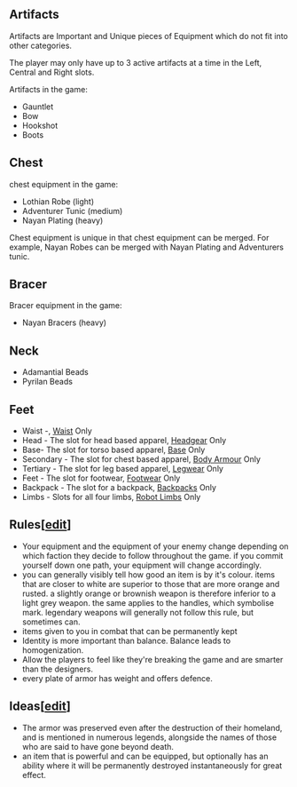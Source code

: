 ## Artifacts
Artifacts are Important and Unique pieces of Equipment which do not fit into other categories.

The player may only have up to 3 active artifacts at a time in the Left, Central and Right slots.

Artifacts in the game:

* Gauntlet
* Bow
* Hookshot
* Boots

## Chest

chest equipment in the game:

* Lothian Robe (light)
* Adventurer Tunic (medium)
* Nayan Plating (heavy)

Chest equipment is unique in that chest equipment can be merged. For example, Nayan Robes can be merged with Nayan Plating and Adventurers tunic.

## Bracer

Bracer equipment in the game:

* Nayan Bracers (heavy)

## Neck
* Adamantial Beads
* Pyrilan Beads


## Feet

  

  

* Waist -, [Waist](https://nim.miraheze.org/w/index.php?title=Lanterns&action=edit&redlink=1 "Lanterns (page does not exist)") Only
* Head - The slot for head based apparel, [Headgear](https://nim.miraheze.org/w/index.php?title=Headgear&action=edit&redlink=1 "Headgear (page does not exist)") Only
* Base- The slot for torso based apparel, [Base](https://nim.miraheze.org/w/index.php?title=Shirts&action=edit&redlink=1 "Shirts (page does not exist)") Only
* Secondary - The slot for chest based apparel, [Body Armour](https://nim.miraheze.org/w/index.php?title=Body_Armour&action=edit&redlink=1 "Body Armour (page does not exist)") Only
* Tertiary - The slot for leg based apparel, [Legwear](https://nim.miraheze.org/w/index.php?title=Legwear&action=edit&redlink=1 "Legwear (page does not exist)") Only
* Feet - The slot for footwear, [Footwear](https://nim.miraheze.org/w/index.php?title=Footwear&action=edit&redlink=1 "Footwear (page does not exist)") Only
* Backpack - The slot for a backpack, [Backpacks](https://nim.miraheze.org/w/index.php?title=Backpacks&action=edit&redlink=1 "Backpacks (page does not exist)") Only
* Limbs - Slots for all four limbs, [Robot Limbs](https://nim.miraheze.org/w/index.php?title=Robot_Limbs&action=edit&redlink=1 "Robot Limbs (page does not exist)") Only

## Rules\[[edit](https://nim.miraheze.org/w/index.php?title=Equipment&action=edit&section=4 "Edit section: Rules")\]

* Your equipment and the equipment of your enemy change depending on which faction they decide to follow throughout the game. if you commit yourself down one path, your equipment will change accordingly.
* you can generally visibly tell how good an item is by it's colour. items that are closer to white are superior to those that are more orange and rusted. a slightly orange or brownish weapon is therefore inferior to a light grey weapon. the same applies to the handles, which symbolise mark. legendary weapons will generally not follow this rule, but sometimes can.
* items given to you in combat that can be permanently kept
* Identity is more important than balance. Balance leads to homogenization.
* Allow the players to feel like they're breaking the game and are smarter than the designers.
* every plate of armor has weight and offers defence.

## Ideas\[[edit](https://nim.miraheze.org/w/index.php?title=Equipment&action=edit&section=5 "Edit section: Ideas")\]

* The armor was preserved even after the destruction of their homeland, and is mentioned in numerous legends, alongside the names of those who are said to have gone beyond death.
* an item that is powerful and can be equipped, but optionally has an ability where it will be permanently destroyed instantaneously for great effect.
